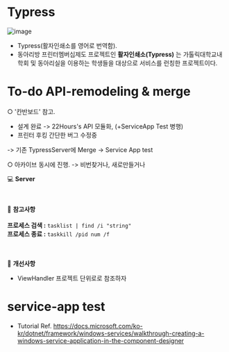 # Typress
![image](https://user-images.githubusercontent.com/16419202/67943984-b0fb7a00-fc1e-11e9-8ffb-6be86ff058f9.png)
- Typress(활자인쇄소를 영어로 번역함).
- 동아리방 프린터멤버십제도 프로젝트인 **활자인쇄소(Typress)** 는 가톨릭대학교내 학회 및 동아리실을 이용하는 학생들을 대상으로 서비스를 런칭한 프로젝트이다.



# To-do API-remodeling & merge
○ '칸반보드' 참고.
* 설계 완료 
-> 22Hours's API 모듈화, (+ServiceApp Test 병행)
* 프린터 후킹 간단한 버그 수정중

-> 기존 TypressServer에 Merge
-> Service App test

○ 아카이브 동시에 진행.
-> 비번찾거나, 새로만들거나

:computer: **Server**<br>


<br>
  
:book: **참고사항**<br><br>
**프로세스 검색 :** `` tasklist | find /i "string" ``<br>
**프로세스 종료 :** `` taskkill /pid num /f ``<br><br><br>

:book: **개선사항**
- ViewHandler 프로젝트 단위로로 참조하자

# service-app test
- Tutorial Ref. 
https://docs.microsoft.com/ko-kr/dotnet/framework/windows-services/walkthrough-creating-a-windows-service-application-in-the-component-designer
